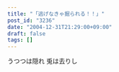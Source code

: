 ```yaml
---
title: "「逃げなきゃ掘られる！！」"
post_id: "3236"
date: "2004-12-31T21:29:00+09:00"
draft: false
tags: []
---
```



うつつは隠れ 兎は去りし
